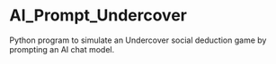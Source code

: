 # AI_Prompt_Undercover
Python program to simulate an Undercover social deduction game by prompting an AI chat model.
